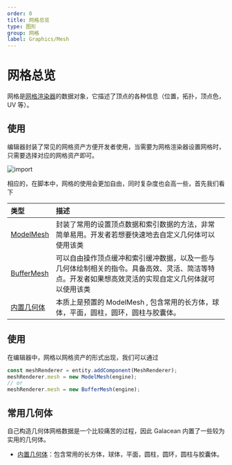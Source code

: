 ```yaml
---
order: 0
title: 网格总览
type: 图形
group: 网格
label: Graphics/Mesh
---
```


# 网格总览

网格是[网格渲染器](${docs})的数据对象，它描述了顶点的各种信息（位置，拓扑，顶点色，UV 等）。

## 使用

编辑器封装了常见的网格资产方便开发者使用，当需要为网格渲染器设置网格时，只需要选择对应的网格资产即可。

<img src="https://mdn.alipayobjects.com/huamei_yo47yq/afts/img/A*fmhoSrmQQ78AAAAAAAAAAAAADhuCAQ/original" alt="import" style="zoom:100%;" />

相应的，在脚本中，网格的使用会更加自由，同时复杂度也会高一些，首先我们看下

| 类型                                      | 描述                                                                                                                                                 |
| :---------------------------------------- | :--------------------------------------------------------------------------------------------------------------------------------------------------- |
| [ModelMesh](${docs}graphics-model-mesh)   | 封装了常用的设置顶点数据和索引数据的方法，非常简单易用。开发者若想要快速地去自定义几何体可以使用该类                                                 |
| [BufferMesh](${docs}graphics-buffer-mesh) | 可以自由操作顶点缓冲和索引缓冲数据，以及一些与几何体绘制相关的指令。具备高效、灵活、简洁等特点。开发者如果想高效灵活的实现自定义几何体就可以使用该类 |
| [内置几何体](${docs}graphics-buffer-mesh) | 本质上是预置的 ModelMesh , 包含常用的长方体，球体，平面，圆柱，圆环，圆柱与胶囊体。                                                                  |

## 使用

在编辑器中，网格以网格资产的形式出现，我们可以通过

```typescript
const meshRenderer = entity.addComponent(MeshRenderer);
meshRenderer.mesh = new ModelMesh(engine);
// or
meshRenderer.mesh = new BufferMesh(engine);
```

## 常用几何体

自己构造几何体网格数据是一个比较痛苦的过程，因此 Galacean 内置了一些较为实用的几何体。

- [内置几何体](${docs}graphics-model)：包含常用的长方体，球体，平面，圆柱，圆环，圆柱与胶囊体。
